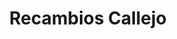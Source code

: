 ---
title: "Recambios Callejo"
url: /aranda-de-duero/recambios-callejo/
shop: piezas de automóviles
---
